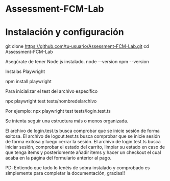 # Assessment-FCM-Lab

# Instalación y configuración

git clone https://github.com/tu-usuario/Assessment-FCM-Lab.git
cd Assessment-FCM-Lab

Asegúrate de tener Node.js instalado.
node --version
npm --version

Instalas Playwright

npm install playwright

Para inicializar el test del archivo específico

npx playwright test tests/nombredelarchivo

Por ejemplo: npx playwright test tests/login.test.ts

Se intenta seguir una estructura más o menos organizada.

El archivo de login.test.ts busca comprobar que se inicie sesión de forma exitosa.
El archivo de logout.test.ts busca comprobar que se inicie sesión de forma exitosa y luego cerrar la sesión.
El archivo de login.test.ts busca iniciar sesión, comprobar el estado del carrito, limpiar su estado en caso de que tenga items y posteriomente añadir items y hacer un checkout el cual acaba en la página del formulario anterior al pago.

PD: Entiendo que todo lo tenéis de sobra instalado y comprobado es simplemente para completar la documentación, gracias!!

